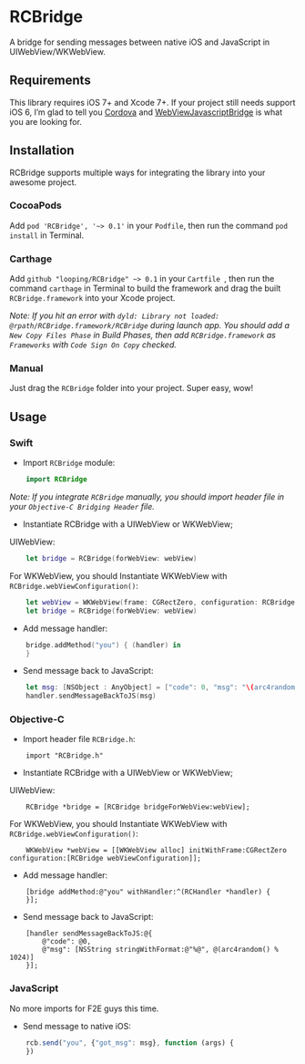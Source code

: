# RCBridge
A bridge for sending messages between native iOS and JavaScript in UIWebView/WKWebView.

## Requirements
This library requires iOS 7+ and Xcode 7+. If your project still needs support iOS 6, I’m glad to tell you [Cordova][1] and [WebViewJavascriptBridge][2] is what you are looking for.


## Installation
RCBridge supports multiple ways for integrating the library into your awesome project.

### CocoaPods
Add `pod 'RCBridge', '~> 0.1'` in your `Podfile`, then run the command `pod install` in Terminal.

### Carthage
Add `github "looping/RCBridge" ~> 0.1` in your `Cartfile `, then run the command `carthage` in Terminal to build the framework and drag the built `RCBridge.framework` into your Xcode project.

*Note: If you hit an error with `dyld: Library not loaded: @rpath/RCBridge.framework/RCBridge` during launch app. You should add a `New Copy Files Phase` in Build Phases, then add `RCBridge.framework` as `Frameworks` with `Code Sign On Copy` checked.*

### Manual
Just drag the `RCBridge` folder into your project. Super easy, wow!


## Usage
### Swift
- Import `RCBridge` module:

```swift
	import RCBridge
```

*Note: If you integrate `RCBridge` manually, you should import header file in your `Objective-C Bridging Header` file.*

- Instantiate RCBridge with a UIWebView or WKWebView;

UIWebView:

```swift
	let bridge = RCBridge(forWebView: webView)
```

For WKWebView, you should Instantiate WKWebView with `RCBridge.webViewConfiguration()`:

```swift
	let webView = WKWebView(frame: CGRectZero, configuration: RCBridge.webViewConfiguration())
	let bridge = RCBridge(forWebView: webView)
```

- Add message handler:

```swift
	bridge.addMethod("you") { (handler) in
	}
```

- Send message back to JavaScript:

```swift
	let msg: [NSObject : AnyObject] = ["code": 0, "msg": "\(arc4random() % 1024)"]
	handler.sendMessageBackToJS(msg)
```
### Objective-C
- Import header file `RCBridge.h`:

```objc
	import "RCBridge.h"
```

- Instantiate RCBridge with a UIWebView or WKWebView;

UIWebView:

```objc
	RCBridge *bridge = [RCBridge bridgeForWebView:webView];
```

For WKWebView, you should Instantiate WKWebView with `RCBridge.webViewConfiguration()`:

```objc
	WKWebView *webView = [[WKWebView alloc] initWithFrame:CGRectZero configuration:[RCBridge webViewConfiguration]];
```

- Add message handler:

```objc
	[bridge addMethod:@"you" withHandler:^(RCHandler *handler) {
	}];
```

- Send message back to JavaScript:

```objc
	[handler sendMessageBackToJS:@{
		@"code": @0,
		@"msg": [NSString stringWithFormat:@"%@", @(arc4random() % 1024)]
	}];
```

### JavaScript
No more imports for F2E guys this time.

- Send message to native iOS:

```javascript
	rcb.send("you", {"got_msg": msg}, function (args) {
	})
```

[1]:	https://github.com/apache/cordova-ios
[2]:	https://github.com/marcuswestin/WebViewJavascriptBridge